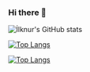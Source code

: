 ### Hi there 👋

![İlknur's GitHub stats](https://github-readme-stats.vercel.app/api?username=ilknur&hide=contribs,prs&theme=midnight-purple&show_icons=true)

[![Top Langs](https://github-readme-stats.vercel.app/api/top-langs/?username=ilknurs&layout=compact)](https://github.com/ilknurs/ilknurs)

[![Top Langs](https://github-readme-stats.vercel.app/api/top-langs/?username=ilknurs&hide=javascript,html)](https://github.com/ilknurs/ilknurs)

<!--
**ilknurs/ilknurs** is a ✨ _special_ ✨ repository because its `README.md` (this file) appears on your GitHub profile.

Here are some ideas to get you started:

- 🔭 I’m currently working on ...
- 🌱 I’m currently learning ...
- 👯 I’m looking to collaborate on ...
- 🤔 I’m looking for help with ...
- 💬 Ask me about ...
- 📫 How to reach me: ...
- 😄 Pronouns: ...
- ⚡ Fun fact: ...
-->
